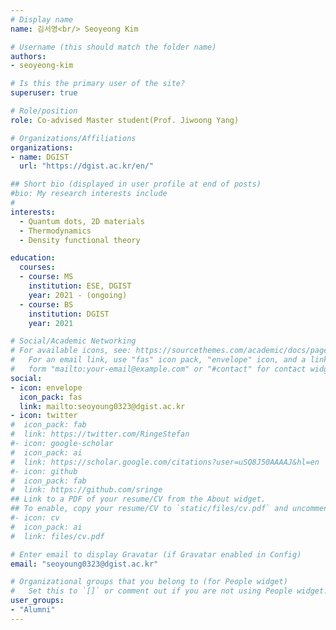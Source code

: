```yaml
---
# Display name
name: 김서영<br/> Seoyeong Kim

# Username (this should match the folder name)
authors:
- seoyeong-kim

# Is this the primary user of the site?
superuser: true

# Role/position
role: Co-advised Master student(Prof. Jiwoong Yang)

# Organizations/Affiliations
organizations:
- name: DGIST
  url: "https://dgist.ac.kr/en/"

## Short bio (displayed in user profile at end of posts)
#bio: My research interests include 
#
interests:
  - Quantum dots, 2D materials
  - Thermodynamics
  - Density functional theory

education:
  courses:
  - course: MS
    institution: ESE, DGIST
    year: 2021 - (ongoing)
  - course: BS
    institution: DGIST
    year: 2021

# Social/Academic Networking
# For available icons, see: https://sourcethemes.com/academic/docs/page-builder/#icons
#   For an email link, use "fas" icon pack, "envelope" icon, and a link in the
#   form "mailto:your-email@example.com" or "#contact" for contact widget.
social:
- icon: envelope
  icon_pack: fas
  link: mailto:seoyoung0323@dgist.ac.kr
- icon: twitter
#  icon_pack: fab
#  link: https://twitter.com/RingeStefan
#- icon: google-scholar
#  icon_pack: ai
#  link: https://scholar.google.com/citations?user=uSQ8J50AAAAJ&hl=en
#- icon: github
#  icon_pack: fab
#  link: https://github.com/sringe
## Link to a PDF of your resume/CV from the About widget.
## To enable, copy your resume/CV to `static/files/cv.pdf` and uncomment the lines below.
#- icon: cv
#  icon_pack: ai
#  link: files/cv.pdf

# Enter email to display Gravatar (if Gravatar enabled in Config)
email: "seoyoung0323@dgist.ac.kr"

# Organizational groups that you belong to (for People widget)
#   Set this to `[]` or comment out if you are not using People widget.
user_groups:
- "Alumni"
---
```



